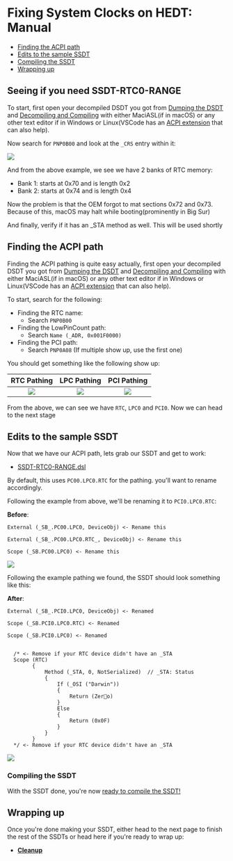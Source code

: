 # Fixing System Clocks on HEDT: Manual

* [Finding the ACPI path](#finding-the-acpi-path)
* [Edits to the sample SSDT](#edits-to-the-sample-ssdt)
* [Compiling the SSDT](#compiling-the-ssdt)
* [Wrapping up](#wrapping-up)

## Seeing if you need SSDT-RTC0-RANGE

To start, first open your decompiled DSDT you got from [Dumping the DSDT](/Manual/dump.md) and [Decompiling and Compiling](/Manual/compile.md) with either MaciASL(if in macOS) or any other text editor if in Windows or Linux(VSCode has an [ACPI extension](https://marketplace.visualstudio.com/items?itemName=Thog.vscode-asl) that can also help).

Now search for `PNP0B00` and look at the `_CRS` entry within it:

![](../../images/Universal/awac-md/rtc-range-check.png)

And from the above example, we see we have 2 banks of RTC memory:

* Bank 1: starts at 0x70 and is length 0x2
* Bank 2: starts at 0x74 and is length 0x4

Now the problem is that the OEM forgot to mat sections 0x72 and 0x73. Because of this, macOS may halt while booting(prominently in Big Sur)

And finally, verify if it has an _STA method as well. This will be used shortly

## Finding the ACPI path

Finding the ACPI pathing is quite easy actually, first open your decompiled DSDT you got from [Dumping the DSDT](/Manual/dump.md) and [Decompiling and Compiling](/Manual/compile.md) with either MaciASL(if in macOS) or any other text editor if in Windows or Linux(VSCode has an [ACPI extension](https://marketplace.visualstudio.com/items?itemName=Thog.vscode-asl) that can also help).

To start, search for the following:

* Finding the RTC name:
  * Search `PNP0B00`
* Finding the LowPinCount path:
  * Search `Name (_ADR, 0x001F0000)`
* Finding the PCI path:
  * Search `PNP0A08` (If multiple show up, use the first one)

You should get something like the following show up:

RTC Pathing | LPC Pathing          |  PCI Pathing
:----------:|:-------------------------:|:-------------------------:
![](../../images/Universal/awac-md/rtc-name.png) | ![](../../images/Universal/nvram-md/lpc.png)  |  ![](../../images/Universal/nvram-md/pci0.png)

From the above, we can see we have `RTC`, `LPC0` and `PCI0`. Now we can head to the next stage

## Edits to the sample SSDT

Now that we have our ACPI path, lets grab our SSDT and get to work:

* [SSDT-RTC0-RANGE.dsl](https://github.com/acidanthera/OpenCorePkg/blob/master/Docs/AcpiSamples/SSDT-RTC0-RANGE.dsl)

By default, this uses `PC00.LPC0.RTC` for the pathing. you'll want to rename accordingly.

Following the example from above, we'll be renaming it to `PCI0.LPC0.RTC`:

**Before**:

```
External (_SB_.PC00.LPC0, DeviceObj) <- Rename this

External (_SB_.PC00.LPC0.RTC_, DeviceObj) <- Rename this

Scope (_SB.PC00.LPC0) <- Rename this
```

![](../../images/Universal/awac-md/ssdt-before-rename-hedt.png)

Following the example pathing we found, the SSDT should look something like this:

**After**:

```
External (_SB_.PCI0.LPC0, DeviceObj) <- Renamed

Scope (_SB.PCI0.LPC0.RTC) <- Renamed

Scope (_SB.PCI0.LPC0) <- Renamed


  /* <- Remove if your RTC device didn't have an _STA
  Scope (RTC)
        {
            Method (_STA, 0, NotSerialized)  // _STA: Status
            {
                If (_OSI ("Darwin"))
                {
                    Return (Zero)
                }
                Else
                {
                    Return (0x0F)
                }
            }
        }
  */ <- Remove if your RTC device didn't have an _STA
```

![](../../images/Universal/awac-md/ssdt-after-rename-hedt.png)

### Compiling the SSDT

 With the SSDT done, you're now [ready to compile the SSDT!](/Manual/compile.md)

## Wrapping up

Once you're done making your SSDT, either head to the next page to finish the rest of the SSDTs or head here if you're ready to wrap up:

* [**Cleanup**](/cleanup.md)
